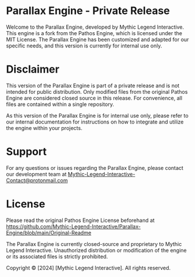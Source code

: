# Parallax Engine - Private Release
Welcome to the Parallax Engine, developed by Mythic Legend Interactive. This engine is a fork from the Pathos Engine, which is licensed under the MIT License. The Parallax Engine has been customized and adapted for our specific needs, and this version is currently for internal use only.

# Disclaimer
This version of the Parallax Engine is part of a private release and is not intended for public distribution. Only modified files from the original Pathos Engine are considered closed source in this release. For convenience, all files are contained within a single repository.

As this version of the Parallax Engine is for internal use only, please refer to our internal documentation for instructions on how to integrate and utilize the engine within your projects.

# Support
For any questions or issues regarding the Parallax Engine, please contact our development team at Mythic-Legend-Interactive-Contact@protonmail.com

# License
Please read the original Pathos Engine License beforehand at https://github.com/Mythic-Legend-Interactive/Parallax-Engine/blob/main/Original-Readme

The Parallax Engine is currently closed-source and proprietary to Mythic Legend Interactive. Unauthorized distribution or modification of the engine or its associated files is strictly prohibited.

Copyright © [2024] [Mythic Legend Interactive]. All rights reserved.
